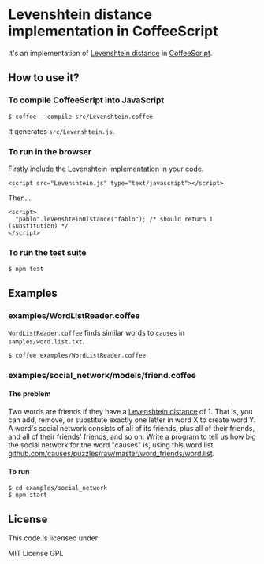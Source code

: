 # Levenshtein distance implementation in CoffeeScript

It's an implementation of [Levenshtein distance](http://en.wikipedia.org/wiki/Levenshtein_distance) in [CoffeeScript](http://coffeescript.org).

## How to use it?

### To compile CoffeeScript into JavaScript

    $ coffee --compile src/Levenshtein.coffee

It generates `src/Levenshtein.js`.

### To run in the browser

Firstly include the Levenshtein implementation in your code.

    <script src="Levenshtein.js" type="text/javascript"></script>

Then...

    <script>
      "pablo".levenshteinDistance("fablo"); /* should return 1 (substitution) */
    </script>

### To run the test suite

    $ npm test

## Examples

### examples/WordListReader.coffee

`WordListReader.coffee` finds similar words to `causes` in `samples/word.list.txt`.

    $ coffee examples/WordListReader.coffee

### examples/social_network/models/friend.coffee

#### The problem

Two words are friends if they have a [Levenshtein distance](http://en.wikipedia.org/wiki/Levenshtein_distance) of 1. That is, you can add, remove, or substitute exactly one letter in word X to create word Y. A word's social network  consists of all of its friends, plus all of their friends, and all of their friends' friends, and so on. Write a program to tell us how big the social network for the word "causes" is, using this word list [github.com/causes/puzzles/raw/master/word_friends/word.list](https://github.com/causes/puzzles/raw/master/word_friends/word.list).

#### To run

    $ cd examples/social_network
    $ npm start

## License

This code is licensed under:

MIT License GPL
